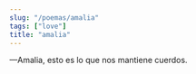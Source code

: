 ```yaml
---
slug: "/poemas/amalia"
tags: ["love"]
title: "amalia"
---
```

—Amalia, esto es lo que nos mantiene cuerdos.